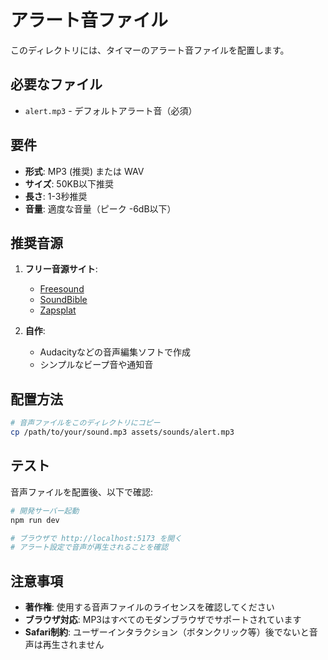 # アラート音ファイル

このディレクトリには、タイマーのアラート音ファイルを配置します。

## 必要なファイル

- `alert.mp3` - デフォルトアラート音（必須）

## 要件

- **形式**: MP3 (推奨) または WAV
- **サイズ**: 50KB以下推奨
- **長さ**: 1-3秒推奨
- **音量**: 適度な音量（ピーク -6dB以下）

## 推奨音源

1. **フリー音源サイト**:
   - [Freesound](https://freesound.org/)
   - [SoundBible](https://soundbible.com/)
   - [Zapsplat](https://www.zapsplat.com/)

2. **自作**:
   - Audacityなどの音声編集ソフトで作成
   - シンプルなビープ音や通知音

## 配置方法

```bash
# 音声ファイルをこのディレクトリにコピー
cp /path/to/your/sound.mp3 assets/sounds/alert.mp3
```

## テスト

音声ファイルを配置後、以下で確認:

```bash
# 開発サーバー起動
npm run dev

# ブラウザで http://localhost:5173 を開く
# アラート設定で音声が再生されることを確認
```

## 注意事項

- **著作権**: 使用する音声ファイルのライセンスを確認してください
- **ブラウザ対応**: MP3はすべてのモダンブラウザでサポートされています
- **Safari制約**: ユーザーインタラクション（ボタンクリック等）後でないと音声は再生されません

